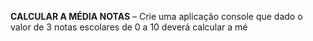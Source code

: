 <strong>CALCULAR A MÉDIA NOTAS</strong> – Crie uma aplicação console que dado o valor de 3 notas escolares de 0 a 10 deverá calcular a mé

